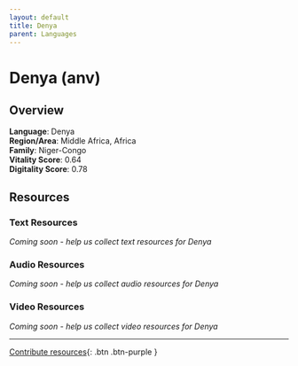 ```yaml
---
layout: default
title: Denya
parent: Languages
---
```


# Denya (anv)

## Overview

**Language**: Denya  
**Region/Area**: Middle Africa, Africa  
**Family**: Niger-Congo  
**Vitality Score**: 0.64  
**Digitality Score**: 0.78  

## Resources

### Text Resources
*Coming soon - help us collect text resources for Denya*

### Audio Resources
*Coming soon - help us collect audio resources for Denya*

### Video Resources
*Coming soon - help us collect video resources for Denya*

---

[Contribute resources](https://fairtrain.github.io/){: .btn .btn-purple }
